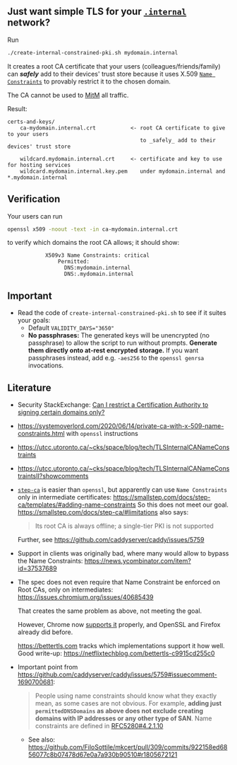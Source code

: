 ## Just want simple TLS for your [`.internal`](https://en.wikipedia.org/wiki/.internal) network?

Run

```sh
./create-internal-constrained-pki.sh mydomain.internal
```

It creates a root CA certificate that your users (colleagues/friends/family) can **_safely_** add to their devices' trust store because it uses X.509 [`Name Constraints`](https://netflixtechblog.com/bettertls-c9915cd255c0) to provably restrict it to the chosen domain.

The CA cannot be used to [MitM](https://en.wikipedia.org/wiki/Man-in-the-middle_attack) all traffic.

Result:

```
certs-and-keys/
    ca-mydomain.internal.crt           <- root CA certificate to give to your users
                                          to _safely_ add to their devices' trust store

    wildcard.mydomain.internal.crt     <- certificate and key to use for hosting services
    wildcard.mydomain.internal.key.pem    under mydomain.internal and *.mydomain.internal
```


## Verification

Your users can run

```sh
openssl x509 -noout -text -in ca-mydomain.internal.crt
```

to verify which domains the root CA allows; it should show:

```
            X509v3 Name Constraints: critical
                Permitted:
                  DNS:mydomain.internal
                  DNS:.mydomain.internal
```

## Important

* Read the code of `create-internal-constrained-pki.sh` to see if it suites your goals:
  * Default `VALIDITY_DAYS="3650"`
  * **No passphrases:** The generated keys will be unencrypted (no passphrase) to allow the script to run without prompts. **Generate them directly onto at-rest encrypted storage.** If you want passphrases instead, add e.g. `-aes256` to the `openssl genrsa` invocations.


## Literature

* Security StackExchange: [Can I restrict a Certification Authority to signing certain domains only?](https://security.stackexchange.com/questions/31376/can-i-restrict-a-certification-authority-to-signing-certain-domains-only/130674#130674)

* https://systemoverlord.com/2020/06/14/private-ca-with-x-509-name-constraints.html
  with `openssl` instructions

* https://utcc.utoronto.ca/~cks/space/blog/tech/TLSInternalCANameConstraints

* https://utcc.utoronto.ca/~cks/space/blog/tech/TLSInternalCANameConstraintsII?showcomments

* [`step-ca`](https://smallstep.com/docs/step-ca/) is easier than `openssl`, but apparently can use `Name Constraints` only in intermediate certificates:
  https://smallstep.com/docs/step-ca/templates/#adding-name-constraints
  So this does not meet our goal.
  https://smallstep.com/docs/step-ca/#limitations also says:

  > Its root CA is always offline; a single-tier PKI is not supported

  Further, see https://github.com/caddyserver/caddy/issues/5759

* Support in clients was originally bad, where many would allow to bypass the Name Constraints:
  https://news.ycombinator.com/item?id=37537689

* The spec does not even require that Name Constraint be enforced on Root CAs, only on intermediates:
  https://issues.chromium.org/issues/40685439

  That creates the same problem as above, not meeting the goal.

  However, Chrome now [supports it](https://issues.chromium.org/issues/40685439) properly, and OpenSSL and Firefox already did before.

  https://bettertls.com tracks which implementations support it how well.
  Good write-up: https://netflixtechblog.com/bettertls-c9915cd255c0

* Important point from https://github.com/caddyserver/caddy/issues/5759#issuecomment-1690700681:

  > People using name constraints should know what they exactly mean, as some cases are not obvious. For example, **adding just `permittedDNSDomains` as above does not exclude creating domains with IP addresses or any other type of SAN**. Name constraints are defined in [RFC5280#4.2.1.10](https://datatracker.ietf.org/doc/html/rfc5280#section-4.2.1.10)

  * See also:
    https://github.com/FiloSottile/mkcert/pull/309/commits/922158ed6856077c8b07478d67e0a7a930b90510#r1805672121
